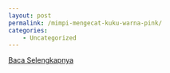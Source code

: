 ```yaml
---
layout: post
permalink: /mimpi-mengecat-kuku-warna-pink/
categories:
    - Uncategorized
---
```


[Baca Selengkapnya](/06)